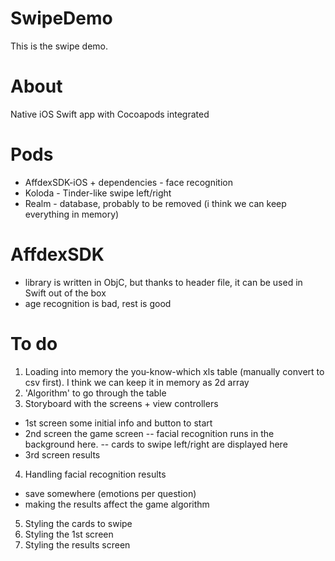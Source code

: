 # SwipeDemo

This is the swipe demo.

# About
Native iOS Swift app with Cocoapods integrated

# Pods
- AffdexSDK-iOS + dependencies - face recognition
- Koloda - Tinder-like swipe left/right
- Realm - database, probably to be removed (i think we can keep everything in memory)

# AffdexSDK
- library is written in ObjC, but thanks to header file, it can be used in Swift out of the box
- age recognition is bad, rest is good

# To do
1. Loading into memory the you-know-which xls table (manually convert to csv first). I think we can keep it in memory as 2d array
2. 'Algorithm' to go through the table
3. Storyboard with the screens + view controllers
- 1st screen some initial info and button to start
- 2nd screen the game screen
-- facial recognition runs in the background here.
-- cards to swipe left/right are displayed here
- 3rd screen results
4. Handling facial recognition results
- save somewhere (emotions per question)
- making the results affect the game algorithm
5. Styling the cards to swipe
6. Styling the 1st screen
7. Styling the results screen
